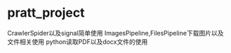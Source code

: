 # pratt_project
CrawlerSpider以及signal简单使用
ImagesPipeline,FilesPipeline下载图片以及文件相关使用
python读取PDF以及docx文件的使用
